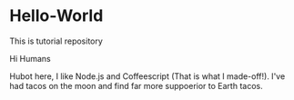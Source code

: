 # Hello-World
This is tutorial repository

Hi Humans

Hubot here, I like Node.js and Coffeescript (That is what I made-off!).
I've had tacos on the moon and find far more suppoerior to Earth tacos.

